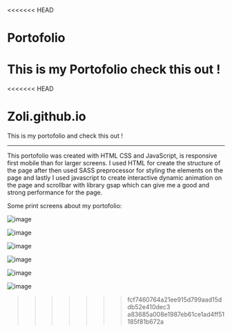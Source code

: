 <<<<<<< HEAD
# Portofolio
This is my Portofolio check this out !
=======
<<<<<<< HEAD
# Zoli.github.io
This is my portofolio and check this out !

---

This portofolio was created with HTML CSS and JavaScript, is responsive first mobile than for larger screens. I used HTML for create the structure of the page after then used SASS preprocessor for styling the elements on the page and lastly I used javascript to create interactive dynamic animation on the page and scrollbar with library gsap which can give me a good and strong performance for the page.

Some print screens about my portofolio:

![image](https://user-images.githubusercontent.com/29379418/115538370-79660f00-a2a4-11eb-92a1-757b989f67da.png)

![image](https://user-images.githubusercontent.com/29379418/115539788-107f9680-a2a6-11eb-91af-860b6a34b827.png)

![image](https://user-images.githubusercontent.com/29379418/115539864-28571a80-a2a6-11eb-8ddc-6b06800e7447.png)

![image](https://user-images.githubusercontent.com/29379418/115539992-4755ac80-a2a6-11eb-9535-a8e1c354ac99.png)

![image](https://user-images.githubusercontent.com/29379418/115540043-56d4f580-a2a6-11eb-8a01-7d48c9e75041.png)

![image](https://user-images.githubusercontent.com/29379418/115540088-62282100-a2a6-11eb-9e36-a0d4c697976b.png)


>>>>>>> fcf7460764a21ee915d799aad15ddb52e410dec3
>>>>>>> a83685a008e1987eb61ce1ad4ff51185f81b672a
